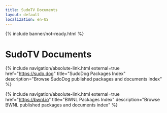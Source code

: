 ```yaml
---
title: SudoTV Documents
layout: default
localization: en-US
---
```


{% include banner/not-ready.html %}

# SudoTV Documents

{% include navigation/absolute-link.html
    external=true
    href="https://sudo.dog"
    title="SudoDog Packages Index"
    description="Browse SudoDog published packages and documents index"
%}

{% include navigation/absolute-link.html
    external=true
    href="https://bwnl.io"
    title="BWNL Packages Index"
    description="Browse BWNL published packages and documents index"
%}